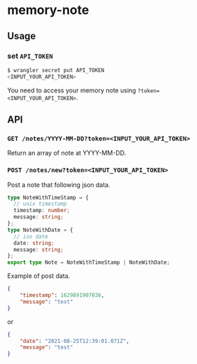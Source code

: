 # memory-note

## Usage

### set `API_TOKEN`

```ts
$ wrangler secret put API_TOKEN
<INPUT_YOUR_API_TOKEN>
```

You need to access your memory note using `?token=<INPUT_YOUR_API_TOKEN>`.

## API

### `GET /notes/YYYY-MM-DD?token=<INPUT_YOUR_API_TOKEN>`

Return an array of note at YYYY-MM-DD.

### `POST /notes/new?token=<INPUT_YOUR_API_TOKEN>`

Post a note that following json data.

```typescript
type NoteWithTimeStamp = {
  // unix timestamp
  timestamp: number;
  message: string;
};
type NoteWithDate = {
  // iso date
  date: string;
  message: string;
};
export type Note = NoteWithTimeStamp | NoteWithDate;
```

Example of post data.

```json
{
    "timestamp": 1629891907036,
    "message": "test"
}
```

or

```json
{
    "date": "2021-08-25T12:39:01.071Z",
    "message": "test"
}
```

